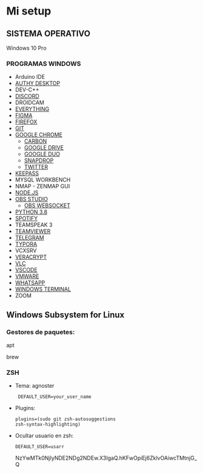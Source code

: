 # Mi setup

## SISTEMA OPERATIVO

Windows 10 Pro

### PROGRAMAS WINDOWS

- Arduino IDE
- [AUTHY DESKTOP](https://authy.com/download/)
- DEV-C++
- [DISCORD](https://discord.com)
- DROIDCAM
- [EVERYTHING](https://www.voidtools.com/es-es/descargas/)
- [FIGMA](https://www.figma.com/downloads/)
- [FIREFOX](https://www.mozilla.org/es-ES/firefox/new/)
- [GIT](https://git-scm.com/downloads)
- [GOOGLE CHROME](htpps://chrome.google.com)
  - [CARBON](https://carbon.now.sh/)
  - [GOOGLE DRIVE](https://drive.google.com)
  - [GOOGLE DUO](https://duo.google.com)
  - [SNAPDROP](https://snapdrop.net)
  - [TWITTER](https://twitter.com)
- [KEEPASS](https://keepass.info/)
- MYSQL WORKBENCH
- NMAP - ZENMAP GUI
- [NODE.JS](https://nodejs.org/es/) 
- [OBS STUDIO](https://obsproject.com/es/download)
  - [OBS WEBSOCKET](https://github.com/Palakis/obs-websocket)
- [PYTHON 3.8](https://www.python.org/)
- [SPOTIFY](https://www.spotify.com)
- TEAMSPEAK 3
- [TEAMVIEWER](https://www.teamviewer.com/es/)
- [TELEGRAM](https://telegram.org/)
- [TYPORA](https://typora.io/)
- VCXSRV
- [VERACRYPT](https://www.veracrypt.fr/en/Downloads.html)
- [VLC](https://www.videolan.org/vlc/#download)
- [VSCODE](https://code.visualstudio.com/#alt-downloads)
- [VMWARE](https://www.vmware.com/es/products/workstation-pro/workstation-pro-evaluation.html)
- [WHATSAPP](https://www.microsoft.com/es-es/p/whatsapp-desktop/9nksqgp7f2nh?activetab=pivot:overviewtab)
- [WINDOWS TERMINAL](https://www.microsoft.com/es-es/p/windows-terminal/9n0dx20hk701?activetab=pivot:overviewtab)
- ZOOM

## Windows Subsystem for Linux

### Gestores de paquetes:

apt

brew

### ZSH

* Tema: agnoster

  <code> DEFAULT_USER=your_user_name </code>

* Plugins:

  <code>plugins=(sudo git zsh-autosuggestions zsh-syntax-highlighting)</code>

* Ocultar usuario en zsh:

  <code>DEFAULT_USER=usarr</code>

  
  NzYwMTk0NjIyNDE2NDg2NDEw.X3IgaQ.hKFwOpiEj6ZklvOAiwcTMtnjG_Q
  
